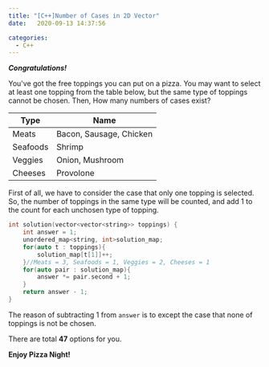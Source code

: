 ```yaml
---
title: "[C++]Number of Cases in 2D Vector"
date:   2020-09-13 14:37:56

categories:
  - C++
---
```


**_Congratulations!_**

You've got the free toppings you can put on a pizza. You may want to select at least one topping from the table below, but the same type of toppings cannot be chosen. Then, How many numbers of cases exist?

| Type     | Name                     |
|----------|--------------------------|
| Meats    | Bacon, Sausage, Chicken  |
| Seafoods | Shrimp                   |
| Veggies  | Onion, Mushroom          |
| Cheeses  | Provolone                |

First of all, we have to consider the case that only one topping is selected. So, the number of toppings in the same type will be counted, and add 1 to the count for each unchosen type of topping.

```cpp
int solution(vector<vector<string>> toppings) {
    int answer = 1;
    unordered_map<string, int>solution_map;
    for(auto t : toppings){
        solution_map[t[1]]++;
    }//Meats = 3, Seafoods = 1, Veggies = 2, Cheeses = 1
    for(auto pair : solution_map){
        answer *= pair.second + 1;
    }
    return answer - 1;
}
```

The reason of subtracting 1 from `answer` is to except the case that none of toppings is not be chosen.

There are total **47** options for you.

**Enjoy Pizza Night!**